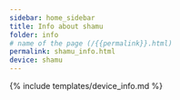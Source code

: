 ```yaml
---
sidebar: home_sidebar
title: Info about shamu
folder: info
# name of the page (/{{permalink}}.html)
permalink: shamu_info.html
device: shamu
---
```

{% include templates/device_info.md %}
